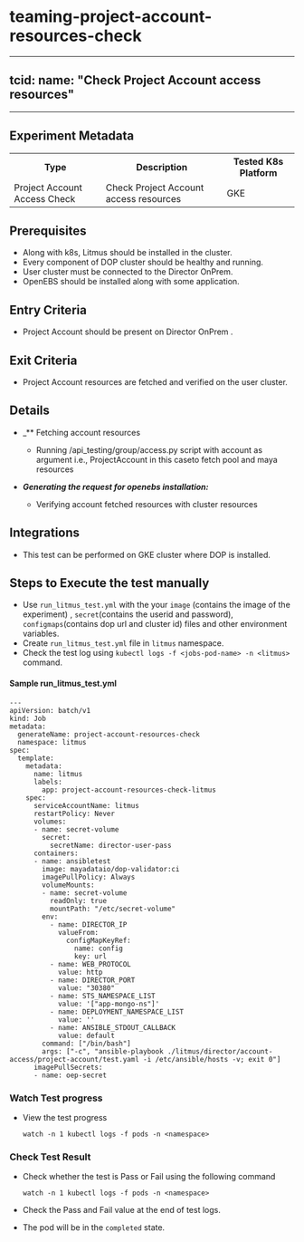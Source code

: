 # teaming-project-account-resources-check

---
tcid: 
name: "Check Project Account access resources"
---
------

## Experiment Metadata

<table>
  <tr>
    <th> Type </th>
    <th> Description </th>
    <th> Tested K8s Platform </th>
  </tr>
  <tr>
    <td> Project Account Access Check </td>
    <td> Check Project Account access resources </td>
    <td> GKE </td>
  </tr>
</table>

## Prerequisites

- Along with k8s, Litmus should be installed in the cluster.
- Every component of DOP cluster should be healthy and running.
- User cluster must be connected to the Director OnPrem.
- OpenEBS should be installed along with some application.

## Entry Criteria

- Project Account should be present on Director OnPrem .

## Exit Criteria

- Project Account resources are fetched and verified on the user cluster. 

## Details

- _** Fetching account resources
  - Running /api_testing/group/access.py script with account as argument i.e., ProjectAccount in this caseto fetch pool and maya resources

- **_Generating the request for openebs installation:_**
  - Verifying account fetched resources with cluster resources

## Integrations

- This test can be performed on GKE cluster where DOP is installed.

## Steps to Execute the test manually 

- Use `run_litmus_test.yml` with the your `image` (contains the image of the experiment) , `secret`(contains the userid and password), `configmaps`(contains dop url and cluster id) files and other environment variables.
- Create `run_litmus_test.yml` file in `litmus` namespace. 
- Check the test log using `kubectl logs -f <jobs-pod-name> -n <litmus>` command.

#### Sample run_litmus_test.yml

```
---
apiVersion: batch/v1
kind: Job
metadata:
  generateName: project-account-resources-check
  namespace: litmus
spec:
  template:
    metadata:
      name: litmus
      labels:
        app: project-account-resources-check-litmus
    spec:
      serviceAccountName: litmus
      restartPolicy: Never
      volumes:
      - name: secret-volume
        secret:
          secretName: director-user-pass
      containers:
      - name: ansibletest
        image: mayadataio/dop-validator:ci
        imagePullPolicy: Always
        volumeMounts:
        - name: secret-volume
          readOnly: true
          mountPath: "/etc/secret-volume"
        env:
          - name: DIRECTOR_IP
            valueFrom:
              configMapKeyRef:
                name: config
                key: url
          - name: WEB_PROTOCOL
            value: http
          - name: DIRECTOR_PORT
            value: "30380"
          - name: STS_NAMESPACE_LIST
            value: '["app-mongo-ns"]'
          - name: DEPLOYMENT_NAMESPACE_LIST
            value: ''
          - name: ANSIBLE_STDOUT_CALLBACK
            value: default  
        command: ["/bin/bash"]
        args: ["-c", "ansible-playbook ./litmus/director/account-access/project-account/test.yaml -i /etc/ansible/hosts -v; exit 0"]
      imagePullSecrets:
      - name: oep-secret        
```

### Watch Test progress

- View the test progress  

  `watch -n 1 kubectl logs -f pods -n <namespace>`

### Check Test Result

- Check whether the test is Pass or Fail using the following command
 
  `watch -n 1 kubectl logs -f pods -n <namespace>`

- Check the Pass and Fail value at the end of test logs.
- The pod will be in the `completed` state.

